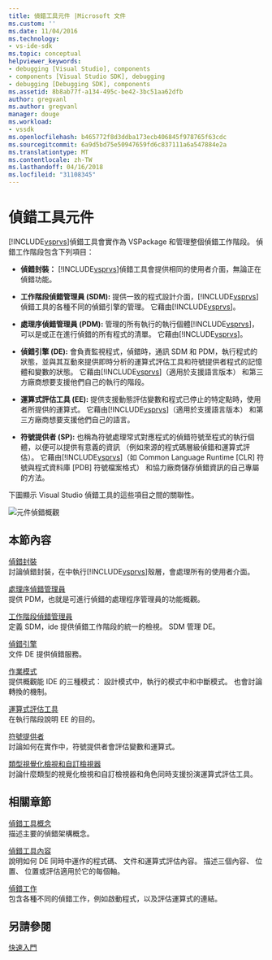 ```yaml
---
title: 偵錯工具元件 |Microsoft 文件
ms.custom: ''
ms.date: 11/04/2016
ms.technology:
- vs-ide-sdk
ms.topic: conceptual
helpviewer_keywords:
- debugging [Visual Studio], components
- components [Visual Studio SDK], debugging
- debugging [Debugging SDK], components
ms.assetid: 8b8ab77f-a134-495c-be42-3bc51aa62dfb
author: gregvanl
ms.author: gregvanl
manager: douge
ms.workload:
- vssdk
ms.openlocfilehash: b465772f8d3ddba173ecb406845f978765f63cdc
ms.sourcegitcommit: 6a9d5bd75e50947659fd6c837111a6a547884e2a
ms.translationtype: MT
ms.contentlocale: zh-TW
ms.lasthandoff: 04/16/2018
ms.locfileid: "31108345"
---
```

# <a name="debugger-components"></a>偵錯工具元件
[!INCLUDE[vsprvs](../../code-quality/includes/vsprvs_md.md)]偵錯工具會實作為 VSPackage 和管理整個偵錯工作階段。 偵錯工作階段包含下列項目：  
  
-   **偵錯封裝：** [!INCLUDE[vsprvs](../../code-quality/includes/vsprvs_md.md)]偵錯工具會提供相同的使用者介面，無論正在偵錯功能。  
  
-   **工作階段偵錯管理員 (SDM):** 提供一致的程式設計介面，[!INCLUDE[vsprvs](../../code-quality/includes/vsprvs_md.md)]偵錯工具的各種不同的偵錯引擎的管理。 它藉由[!INCLUDE[vsprvs](../../code-quality/includes/vsprvs_md.md)]。  
  
-   **處理序偵錯管理員 (PDM):** 管理的所有執行的執行個體[!INCLUDE[vsprvs](../../code-quality/includes/vsprvs_md.md)]，可以是或正在進行偵錯的所有程式的清單。 它藉由[!INCLUDE[vsprvs](../../code-quality/includes/vsprvs_md.md)]。  
  
-   **偵錯引擎 (DE):** 會負責監視程式，偵錯時，通訊 SDM 和 PDM，執行程式的狀態，並與其互動來提供即時分析的運算式評估工具和符號提供者程式的記憶體和變數的狀態。 它藉由[!INCLUDE[vsprvs](../../code-quality/includes/vsprvs_md.md)]（適用於支援語言版本） 和第三方廠商想要支援他們自己的執行的階段。  
  
-   **運算式評估工具 (EE):** 提供支援動態評估變數和程式已停止的特定點時，使用者所提供的運算式。 它藉由[!INCLUDE[vsprvs](../../code-quality/includes/vsprvs_md.md)]（適用於支援語言版本） 和第三方廠商想要支援他們自己的語言。  
  
-   **符號提供者 (SP):** 也稱為符號處理常式對應程式的偵錯符號至程式的執行個體，以便可以提供有意義的資訊 （例如來源的程式碼層級偵錯和運算式評估）。 它藉由[!INCLUDE[vsprvs](../../code-quality/includes/vsprvs_md.md)]（如 Common Language Runtime [CLR] 符號與程式資料庫 [PDB] 符號檔案格式） 和協力廠商儲存偵錯資訊的自己專屬的方法。  
  
 下圖顯示 Visual Studio 偵錯工具的這些項目之間的關聯性。  
  
 ![元件偵錯概觀](../../extensibility/debugger/media/dbugcompovrview.gif "DBugCompOvrview")  
  
## <a name="in-this-section"></a>本節內容  
 [偵錯封裝](../../extensibility/debugger/debug-package.md)  
 討論偵錯封裝，在中執行[!INCLUDE[vsprvs](../../code-quality/includes/vsprvs_md.md)]殼層，會處理所有的使用者介面。  
  
 [處理序偵錯管理員](../../extensibility/debugger/process-debug-manager.md)  
 提供 PDM，也就是可進行偵錯的處理程序管理員的功能概觀。  
  
 [工作階段偵錯管理員](../../extensibility/debugger/session-debug-manager.md)  
 定義 SDM，ide 提供偵錯工作階段的統一的檢視。 SDM 管理 DE。  
  
 [偵錯引擎](../../extensibility/debugger/debug-engine.md)  
 文件 DE 提供偵錯服務。  
  
 [作業模式](../../extensibility/debugger/operational-modes.md)  
 提供概觀能 IDE 的三種模式： 設計模式中，執行的模式中和中斷模式。 也會討論轉換的機制。  
  
 [運算式評估工具](../../extensibility/debugger/expression-evaluator.md)  
 在執行階段說明 EE 的目的。  
  
 [符號提供者](../../extensibility/debugger/symbol-provider.md)  
 討論如何在實作中，符號提供者會評估變數和運算式。  
  
 [類型視覺化檢視和自訂檢視器](../../extensibility/debugger/type-visualizer-and-custom-viewer.md)  
 討論什麼類型的視覺化檢視和自訂檢視器和角色同時支援扮演運算式評估工具。  
  
## <a name="related-sections"></a>相關章節  
 [偵錯工具概念](../../extensibility/debugger/debugger-concepts.md)  
 描述主要的偵錯架構概念。  
  
 [偵錯工具內容](../../extensibility/debugger/debugger-contexts.md)  
 說明如何 DE 同時中運作的程式碼、 文件和運算式評估內容。 描述三個內容、 位置、 位置或評估適用於它的每個軸。  
  
 [偵錯工作](../../extensibility/debugger/debugging-tasks.md)  
 包含各種不同的偵錯工作，例如啟動程式，以及評估運算式的連結。  
  
## <a name="see-also"></a>另請參閱  
 [快速入門](../../extensibility/debugger/getting-started-with-debugger-extensibility.md)